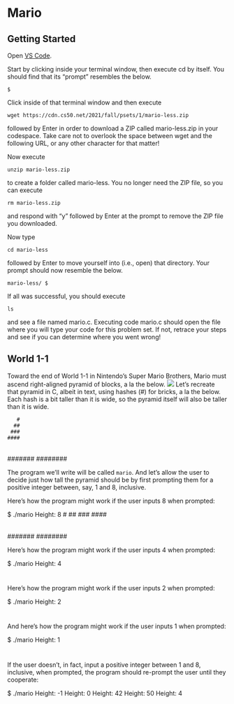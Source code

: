 # Mario
## Getting Started
Open <a href="https://code.cs50.io/">VS Code</a>.

Start by clicking inside your terminal window, then execute cd by itself. You should find that its “prompt” resembles the below.

``
$
``

Click inside of that terminal window and then execute

``
wget https://cdn.cs50.net/2021/fall/psets/1/mario-less.zip
``

followed by Enter in order to download a ZIP called mario-less.zip in your codespace. Take care not to overlook the space between wget and the following URL, or any other character for that matter!

Now execute

``
unzip mario-less.zip
``

to create a folder called mario-less. You no longer need the ZIP file, so you can execute

``
rm mario-less.zip
``

and respond with “y” followed by Enter at the prompt to remove the ZIP file you downloaded.

Now type

``
cd mario-less
``

followed by Enter to move yourself into (i.e., open) that directory. Your prompt should now resemble the below.

``
mario-less/ $
``

If all was successful, you should execute

``
ls
``

and see a file named mario.c. Executing code mario.c should open the file where you will type your code for this problem set. If not, retrace your steps and see if you can determine where you went wrong!

## World 1-1
Toward the end of World 1-1 in Nintendo’s Super Mario Brothers, Mario must ascend right-aligned pyramid of blocks, a la the below.
<img src="https://cs50.harvard.edu/x/2022/psets/1/mario/less/pyramid.png"/>
Let’s recreate that pyramid in C, albeit in text, using hashes (#) for bricks, a la the below. Each hash is a bit taller than it is wide, so the pyramid itself will also be taller than it is wide.

       #
      ##
     ###
    ####
   #####
  ######
 #######
########

The program we’ll write will be called ``mario``. And let’s allow the user to decide just how tall the pyramid should be by first prompting them for a positive integer between, say, 1 and 8, inclusive.

Here’s how the program might work if the user inputs 8 when prompted:

$ ./mario
Height: 8
       #
      ##
     ###
    ####
   #####
  ######
 #######
########

Here’s how the program might work if the user inputs 4 when prompted:

$ ./mario
Height: 4
   #
  ##
 ###
####

Here’s how the program might work if the user inputs 2 when prompted:

$ ./mario
Height: 2
 #
##

And here’s how the program might work if the user inputs 1 when prompted:

$ ./mario
Height: 1
#

If the user doesn’t, in fact, input a positive integer between 1 and 8, inclusive, when prompted, the program should re-prompt the user until they cooperate:

$ ./mario
Height: -1
Height: 0
Height: 42
Height: 50
Height: 4
   #
  ##
 ###
####
